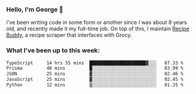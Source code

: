 ### Hello, I'm George 👋

I've been writing code in some form or another since I was about 8 years old, and recently made it my full-time job. On top of this, I maintain [Recipe Buddy](https://github.com/georgegebbett/recipe-buddy), a recipe scraper that interfaces with Grocy.  

<!--
**georgegebbett/georgegebbett** is a ✨ _special_ ✨ repository because its `README.md` (this file) appears on your GitHub profile.

Here are some ideas to get you started:

- 🔭 I’m currently working on ...
- 🌱 I’m currently learning ...
- 👯 I’m looking to collaborate on ...
- 🤔 I’m looking for help with ...
- 💬 Ask me about ...
- 📫 How to reach me: ...
- 😄 Pronouns: ...
- ⚡ Fun fact: ...
-->

### What I've been up to this week:
<!--START_SECTION:waka-->

```txt
TypeScript     14 hrs 55 mins  █████████████████████▓░░░   87.33 %
Prisma         40 mins         █░░░░░░░░░░░░░░░░░░░░░░░░   03.99 %
JSON           25 mins         ▓░░░░░░░░░░░░░░░░░░░░░░░░   02.46 %
JavaScript     25 mins         ▓░░░░░░░░░░░░░░░░░░░░░░░░   02.45 %
Python         12 mins         ▒░░░░░░░░░░░░░░░░░░░░░░░░   01.25 %
```

<!--END_SECTION:waka-->
